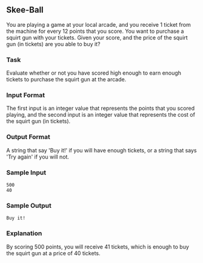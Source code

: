 ## Skee-Ball

You are playing a game at your local arcade, and you receive 1 ticket from the machine for every 12 points that you score. You want to purchase a squirt gun with your tickets. Given your score, and the price of the squirt gun (in tickets) are you able to buy it?

### Task 
Evaluate whether or not you have scored high enough to earn enough tickets to purchase the squirt gun at the arcade.

### Input Format 
The first input is an integer value that represents the points that you scored playing, and the second input is an integer value that represents the cost of the squirt gun (in tickets).

### Output Format 
A string that say 'Buy it!' if you will have enough tickets, or a string that says 'Try again' if you will not.

### Sample Input 
```
500
40
```
### Sample Output
```
Buy it!
```
### Explanation
By scoring 500 points, you will receive 41 tickets, which is enough to buy the squirt gun at a price of 40 tickets.
